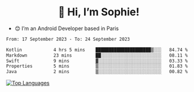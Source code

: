 <h1 align="center"> 👋 Hi, I’m Sophie! </h1>  

- 😊 I’m an Android Developer based in Paris

<!--START_SECTION:waka-->

```txt
From: 17 September 2023 - To: 24 September 2023

Kotlin            4 hrs 5 mins    █████████████████████▒░░░   84.74 %
Markdown          23 mins         ██░░░░░░░░░░░░░░░░░░░░░░░   08.11 %
Swift             9 mins          ▓░░░░░░░░░░░░░░░░░░░░░░░░   03.33 %
Properties        5 mins          ▒░░░░░░░░░░░░░░░░░░░░░░░░   01.83 %
Java              2 mins          ▒░░░░░░░░░░░░░░░░░░░░░░░░   00.82 %
```

<!--END_SECTION:waka-->

<!-- [![My GitHub stats](https://github-readme-stats.vercel.app/api?username=sophicapri&show_icons=true&theme=buefy)](https://github.com/anuraghazra/github-readme-stats) -->

[![Top Languages](https://github-readme-stats.vercel.app/api/top-langs/?username=sophicapri&langs_count=2&layout=compact)](https://github.com/anuraghazra/github-readme-stats) 

<!-- ![](https://github-readme-streak-stats.herokuapp.com/?user=sophicapri) -->

